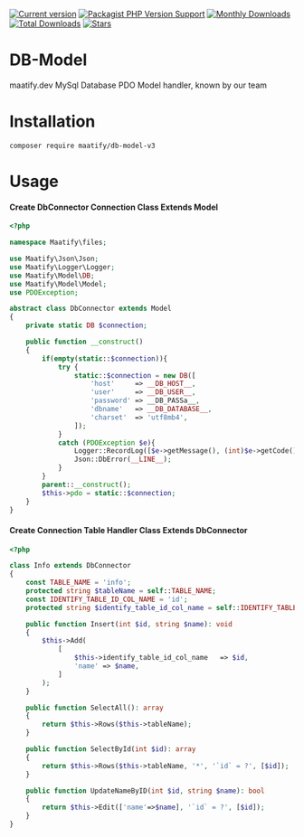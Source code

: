 [![Current version](https://img.shields.io/packagist/v/maatify/db-model-v3)][pkg]
[![Packagist PHP Version Support](https://img.shields.io/packagist/php-v/maatify/db-model-v3)][pkg]
[![Monthly Downloads](https://img.shields.io/packagist/dm/maatify/db-model-v3)][pkg-stats]
[![Total Downloads](https://img.shields.io/packagist/dt/maatify/db-model-v3)][pkg-stats]
[![Stars](https://img.shields.io/packagist/stars/maatify/db-model-v3)](https://github.com/maatify/db-model-v3/stargazers)

[pkg]: <https://packagist.org/packages/maatify/db-model-v3>
[pkg-stats]: <https://packagist.org/packages/maatify/db-model-v3/stats>

# DB-Model

maatify.dev MySql Database PDO Model handler, known by our team

# Installation

```shell
composer require maatify/db-model-v3
```

# Usage
#### Create DbConnector Connection Class Extends Model

```PHP
<?php

namespace Maatify\files;

use Maatify\Json\Json;
use Maatify\Logger\Logger;
use Maatify\Model\DB;
use Maatify\Model\Model;
use PDOException;

abstract class DbConnector extends Model
{
    private static DB $connection;

    public function __construct()
    {
        if(empty(static::$connection)){
            try {
                static::$connection = new DB([
                    'host'     => __DB_HOST__,
                    'user'     => __DB_USER__,
                    'password' => __DB_PASSa__,
                    'dbname'   => __DB_DATABASE__,
                    'charset'  => 'utf8mb4',
                ]);
            }
            catch (PDOException $e){
                Logger::RecordLog([$e->getMessage(), (int)$e->getCode()], 'app_connections');
                Json::DbError(__LINE__);
            }
        }
        parent::__construct();
        $this->pdo = static::$connection;
    }
}
```
#### Create Connection Table Handler Class Extends DbConnector
```PHP
<?php

class Info extends DbConnector
{
    const TABLE_NAME = 'info';
    protected string $tableName = self::TABLE_NAME;
    const IDENTIFY_TABLE_ID_COL_NAME = 'id';
    protected string $identify_table_id_col_name = self::IDENTIFY_TABLE_ID_COL_NAME;

    public function Insert(int $id, string $name): void
    {
        $this->Add(
            [
                $this->identify_table_id_col_name   => $id,
                'name' => $name,
            ]
        );
    }

    public function SelectAll(): array
    {
        return $this->Rows($this->tableName);
    }

    public function SelectById(int $id): array
    {
        return $this->Rows($this->tableName, '*', '`id` = ?', [$id]);
    }

    public function UpdateNameByID(int $id, string $name): bool
    {
        return $this->Edit(['name'=>$name], '`id` = ?', [$id]);
    }
}
```
